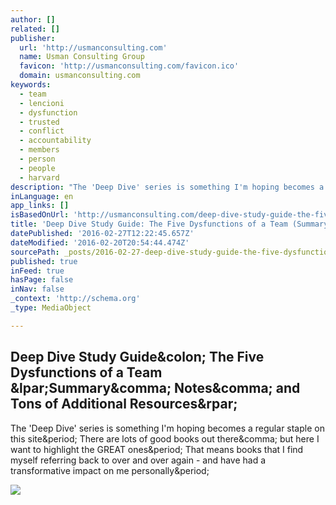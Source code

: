 ```yaml
---
author: []
related: []
publisher:
  url: 'http://usmanconsulting.com'
  name: Usman Consulting Group
  favicon: 'http://usmanconsulting.com/favicon.ico'
  domain: usmanconsulting.com
keywords:
  - team
  - lencioni
  - dysfunction
  - trusted
  - conflict
  - accountability
  - members
  - person
  - people
  - harvard
description: "The 'Deep Dive' series is something I'm hoping becomes a regular staple on this site. There are lots of good books out there, but here I want to highlight the GREAT ones. That means books that I find myself referring back to over and over again - and have had a transformative impact on me personally."
inLanguage: en
app_links: []
isBasedOnUrl: 'http://usmanconsulting.com/deep-dive-study-guide-the-five-dysfunctions-of-a-team-summary-notes-and-tons-of-additional-resources/'
title: 'Deep Dive Study Guide: The Five Dysfunctions of a Team (Summary, Notes, and Tons of Additional Resources)'
datePublished: '2016-02-27T12:22:45.657Z'
dateModified: '2016-02-20T20:54:44.474Z'
sourcePath: _posts/2016-02-27-deep-dive-study-guide-the-five-dysfunctions-of-a-team-summ.md
published: true
inFeed: true
hasPage: false
inNav: false
_context: 'http://schema.org'
_type: MediaObject

---
```

<article style=""><h1>Deep Dive Study Guide&amp;colon; The Five Dysfunctions of a Team &amp;lpar;Summary&amp;comma; Notes&amp;comma; and Tons of Additional Resources&amp;rpar;</h1><p>The 'Deep Dive' series is something I'm hoping becomes a regular staple on this site&amp;period; There are lots of good books out there&amp;comma; but here I want to highlight the GREAT ones&amp;period; That means books that I find myself referring back to over and over again - and have had a transformative impact on me personally&amp;period;</p><img src="http://usmanconsulting.com/wp-content/uploads/2015/05/cropped5dysfunction.jpeg" /></article>